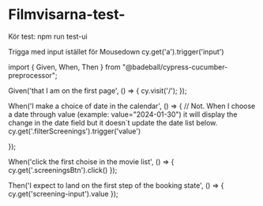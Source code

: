 # Filmvisarna-test-

Kör test:
npm run test-ui 



Trigga med input istället för Mousedown
cy.get('a').trigger('input')


import { Given, When, Then } from "@badeball/cypress-cucumber-preprocessor";

Given('that I am on the first page', () => {
  cy.visit('/');
});

When('I make a choice of date in the calendar', () => {
  // Not. When I choose a date through value (example: value="2024-01-30") it will display the change in the date field but it doesn´t update the date list below.
  cy.get('.filterScreenings').trigger('value')
  <!-- cy.get('.filterScreenings, [value="2024-01-25"]') -->
});

When('click the first choise in the movie list', () => {
  cy.get('.screeningsBtn').click()
});

Then('I expect to land on the first step of the booking state', () => {
  cy.get('screening-input').value
});